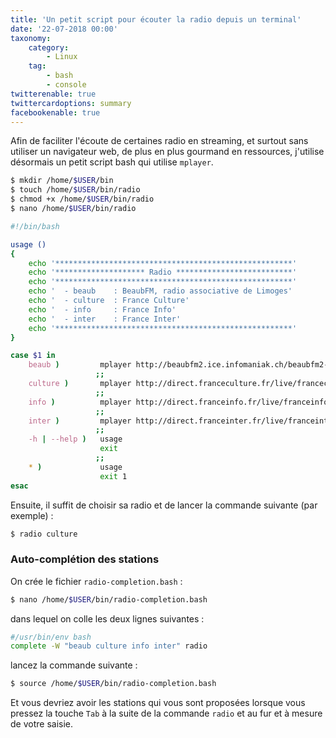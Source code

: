 ```yaml
---
title: 'Un petit script pour écouter la radio depuis un terminal'
date: '22-07-2018 00:00'
taxonomy:
    category:
        - Linux
    tag:
        - bash
        - console
twitterenable: true
twittercardoptions: summary
facebookenable: true
---
```


Afin de faciliter l'écoute de certaines radio en streaming, et surtout sans utiliser un navigateur web, de plus en plus gourmand en ressources, j'utilise désormais un petit script bash qui utilise `mplayer`.

```bash
$ mkdir /home/$USER/bin
$ touch /home/$USER/bin/radio
$ chmod +x /home/$USER/bin/radio
$ nano /home/$USER/bin/radio
```

```bash
#!/bin/bash

usage ()
{
    echo '*****************************************************'
    echo '******************** Radio **************************'
    echo '*****************************************************'
    echo '  - beaub    : BeaubFM, radio associative de Limoges'
    echo '  - culture  : France Culture'
    echo '  - info     : France Info'
    echo '  - inter    : France Inter'
    echo '*****************************************************'
}

case $1 in
    beaub )         mplayer http://beaubfm2.ice.infomaniak.ch/beaubfm2-96.mp3
                   ;;
    culture )       mplayer http://direct.franceculture.fr/live/franceculture-midfi.mp3
                   ;;
    info )          mplayer http://direct.franceinfo.fr/live/franceinfo-midfi.mp3
                   ;;
    inter )         mplayer http://direct.franceinter.fr/live/franceinter-midfi.mp3
                   ;;
    -h | --help )   usage
                    exit
                   ;;
    * )             usage
                    exit 1
esac
```

Ensuite, il suffit de choisir sa radio et de lancer la commande suivante (par exemple)&nbsp;:

```bash
$ radio culture
```

### Auto-complétion des stations

On crée le fichier `radio-completion.bash`&nbsp;:

```bash
$ nano /home/$USER/bin/radio-completion.bash
```

dans lequel on colle les deux lignes suivantes&nbsp;:

```bash
#/usr/bin/env bash
complete -W "beaub culture info inter" radio
```

lancez la commande suivante&nbsp;:

```bash
$ source /home/$USER/bin/radio-completion.bash
```

Et vous devriez avoir les stations qui vous sont proposées lorsque vous pressez la touche `Tab` à la suite de la commande `radio` et au fur et à mesure de votre saisie.